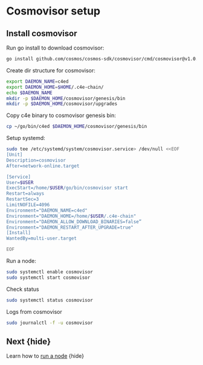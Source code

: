 <!--
order: 7
-->

# Cosmovisor setup

## Install cosmovisor

Run go install to download cosmovisor:

```bash
go install github.com/cosmos/cosmos-sdk/cosmovisor/cmd/cosmovisor@v1.0.0
```

Create dir structure for cosmovisor:

```bash
export DAEMON_NAME=c4ed
export DAEMON_HOME=$HOME/.c4e-chain/
echo $DAEMON_NAME
mkdir -p $DAEMON_HOME/cosmovisor/genesis/bin
mkdir -p $DAEMON_HOME/cosmovisor/upgrades
```

Copy c4e binary to cosmovisor genesis bin:

```bash
cp ~/go/bin/c4ed $DAEMON_HOME/cosmovisor/genesis/bin
```


Setup systemd:

```bash
sudo tee /etc/systemd/system/cosmovisor.service> /dev/null <<EOF
[Unit]
Description=cosmovisor
After=network-online.target

[Service]
User=$USER
ExecStart=/home/$USER/go/bin/cosmovisor start
Restart=always
RestartSec=3
LimitNOFILE=4096
Environment="DAEMON_NAME=c4ed"
Environment="DAEMON_HOME=/home/$USER/.c4e-chain"
Environment="DAEMON_ALLOW_DOWNLOAD_BINARIES=false”
Environment="DAEMON_RESTART_AFTER_UPGRADE=true"
[Install]
WantedBy=multi-user.target

EOF
```

Run a node:
```bash
sudo systemctl enable cosmovisor  
sudo systemctl start cosmovisor
```

Check status
```bash
sudo systemctl status cosmovisor
```

Logs from cosmovisor
```bash
sudo journalctl -f -u cosmovisor
```



## Next {hide}

Learn how to [run a node](.run_node.md) {hide}

